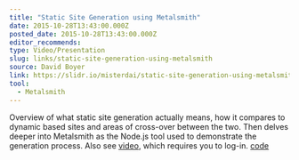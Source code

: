 ```yaml
---
title: "Static Site Generation using Metalsmith"
date: 2015-10-28T13:43:00.000Z
posted_date: 2015-10-28T13:43:00.000Z
editor_recommends:
type: Video/Presentation
slug: links/static-site-generation-using-metalsmith
source: David Boyer
link: https://slidr.io/misterdai/static-site-generation-using-metalsmith#1
tool:
  - Metalsmith
---
```

Overview of what static site generation actually means, how it compares to dynamic based sites and areas of cross-over between the two. Then delves deeper into Metalsmith as the Node.js tool used to demonstrate the generation process. Also see [video](https://skillsmatter.com/skillscasts/6757-forging-static-sites-with-metalsmith#video), which requires you to log-in. [code](https://github.com/misterdai/metalsmith-examples)



